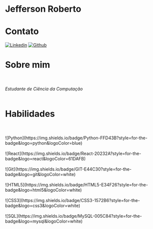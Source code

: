 # Jefferson Roberto

# Contato

[![Linkedin](https://img.shields.io/badge/LinkedIn-0077B5?style=for-the-badge&logo=linkedin&logoColor=white)](https://www.linkedin.com/in/jefferson-de-souza-197a27265?utm_source=share&utm_campaign=share_via&utm_content=profile&utm_medium=android_app)
[![Github](https://img.shields.io/badge/GitHub-100000?style=for-the-badge&logo=github&logoColor=white)]()

# Sobre mim
<br></br>
<i>Estudante de Ciência da Computação</i>
<br></br>
<h1>Habilidades</h1>
<br></br>
![Python](https://img.shields.io/badge/Python-FFD43B?style=for-the-badge&logo=python&logoColor=blue)
<br></br>
![React](https://img.shields.io/badge/React-20232A?style=for-the-badge&logo=react&logoColor=61DAFB)
<br></br>
![Git](https://img.shields.io/badge/GIT-E44C30?style=for-the-badge&logo=git&logoColor=white)
<br></br>
![HTML5](https://img.shields.io/badge/HTML5-E34F26?style=for-the-badge&logo=html5&logoColor=white)
<br></br>
![CSS3](https://img.shields.io/badge/CSS3-1572B6?style=for-the-badge&logo=css3&logoColor=white)
<br></br>
![SQL](https://img.shields.io/badge/MySQL-005C84?style=for-the-badge&logo=mysql&logoColor=white)
